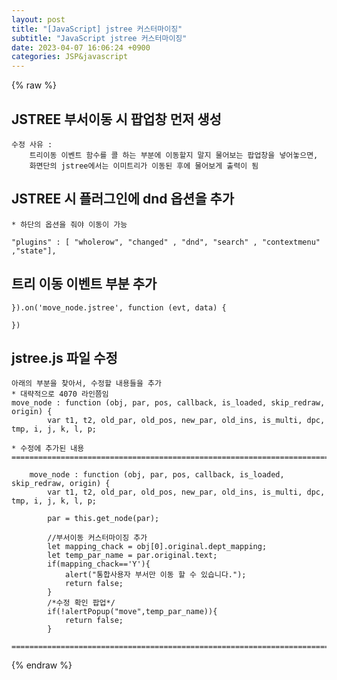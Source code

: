 ```yaml
---  
layout: post  
title: "[JavaScript] jstree 커스터마이징"  
subtitle: "JavaScript jstree 커스터마이징"  
date: 2023-04-07 16:06:24 +0900  
categories: JSP&javascript  
---  
```

{% raw %}  
## JSTREE 부서이동 시 팝업창 먼저 생성  
	수정 사유 :  
		트리이동 이벤트 함수를 콜 하는 부분에 이동할지 말지 물어보는 팝업창을 넣어놓으면,  
		화면단의 jstree에서는 이미트리가 이동된 후에 물어보게 출력이 됨  
  
## JSTREE 시 플러그인에 dnd 옵션을 추가  
	* 하단의 옵션을 줘야 이동이 가능  
  
	"plugins" : [ "wholerow", "changed" , "dnd", "search" , "contextmenu" ,"state"],  
  
## 트리 이동 이벤트 부분 추가  
  
	}).on('move_node.jstree', function (evt, data) {  
  
	})  
  
## jstree.js 파일 수정  
  
	아래의 부분을 찾아서, 수정할 내용들을 추가  
	* 대략적으로 4070 라인쯤임  
	move_node : function (obj, par, pos, callback, is_loaded, skip_redraw, origin) {  
			var t1, t2, old_par, old_pos, new_par, old_ins, is_multi, dpc, tmp, i, j, k, l, p;  
  
	* 수정에 추가된 내용  
	=====================================================================================================================================================  
  
		move_node : function (obj, par, pos, callback, is_loaded, skip_redraw, origin) {  
			var t1, t2, old_par, old_pos, new_par, old_ins, is_multi, dpc, tmp, i, j, k, l, p;  
  
			par = this.get_node(par);  
  
			//부서이동 커스터마이징 추가  
			let mapping_chack = obj[0].original.dept_mapping;  
			let temp_par_name = par.original.text;  
			if(mapping_chack=='Y'){  
				alert("통합사용자 부서만 이동 할 수 있습니다.");  
				return false;  
			}  
			/*수정 확인 팝업*/  
			if(!alertPopup("move",temp_par_name)){  
				return false;  
			}  
  
	=====================================================================================================================================================                                                                                                                                                                                                                                                                                                                                                                                                                                                                                                                                                                                                                                                                                                                                                                                                                                                                                                                                                                                                                                                                                                                                                                                                                                                                                                                                                                                                          
{% endraw %}